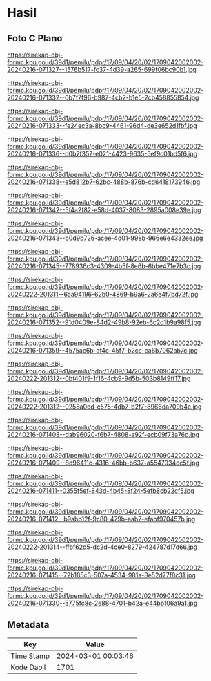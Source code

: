 # Hasil

## Foto C Plano

https://sirekap-obj-formc.kpu.go.id/39d1/pemilu/pdpr/17/09/04/20/02/1709042002002-20240216-071327--1576b517-fc37-4d39-a265-699f06bc90b1.jpg

https://sirekap-obj-formc.kpu.go.id/39d1/pemilu/pdpr/17/09/04/20/02/1709042002002-20240216-071332--6b7f7f96-b987-4cb2-b1e5-2cb458855854.jpg

https://sirekap-obj-formc.kpu.go.id/39d1/pemilu/pdpr/17/09/04/20/02/1709042002002-20240216-071333--fe24ec3a-8bc9-4461-96d4-de3e652d1fbf.jpg

https://sirekap-obj-formc.kpu.go.id/39d1/pemilu/pdpr/17/09/04/20/02/1709042002002-20240216-071336--d0b7f357-e021-4423-9635-5ef9c01bd5f6.jpg

https://sirekap-obj-formc.kpu.go.id/39d1/pemilu/pdpr/17/09/04/20/02/1709042002002-20240216-071338--e5d812b7-62bc-488b-876b-cd6418173946.jpg

https://sirekap-obj-formc.kpu.go.id/39d1/pemilu/pdpr/17/09/04/20/02/1709042002002-20240216-071342--5f4a2f82-e58d-4037-8083-2895a008e39e.jpg

https://sirekap-obj-formc.kpu.go.id/39d1/pemilu/pdpr/17/09/04/20/02/1709042002002-20240216-071343--b0d9b726-acee-4d01-998b-966e6e4332ee.jpg

https://sirekap-obj-formc.kpu.go.id/39d1/pemilu/pdpr/17/09/04/20/02/1709042002002-20240216-071345--778936c3-4309-4b5f-8e6b-6bbe471e7b3c.jpg

https://sirekap-obj-formc.kpu.go.id/39d1/pemilu/pdpr/17/09/04/20/02/1709042002002-20240222-201311--6aa94196-62b0-4869-b9a6-2a6e4f7bd72f.jpg

https://sirekap-obj-formc.kpu.go.id/39d1/pemilu/pdpr/17/09/04/20/02/1709042002002-20240216-071352--91d0409e-84d2-49b8-92eb-6c2d1b9a98f5.jpg

https://sirekap-obj-formc.kpu.go.id/39d1/pemilu/pdpr/17/09/04/20/02/1709042002002-20240216-071359--4575ac6b-af4c-45f7-b2cc-ca6b7062ab7c.jpg

https://sirekap-obj-formc.kpu.go.id/39d1/pemilu/pdpr/17/09/04/20/02/1709042002002-20240222-201312--0bf401f9-1f16-4cb9-9d5b-503b8149ff17.jpg

https://sirekap-obj-formc.kpu.go.id/39d1/pemilu/pdpr/17/09/04/20/02/1709042002002-20240222-201312--0258a0ed-c575-4db7-b2f7-8966da709b4e.jpg

https://sirekap-obj-formc.kpu.go.id/39d1/pemilu/pdpr/17/09/04/20/02/1709042002002-20240216-071408--dab96020-f6b7-4808-a92f-ecb09f73a76d.jpg

https://sirekap-obj-formc.kpu.go.id/39d1/pemilu/pdpr/17/09/04/20/02/1709042002002-20240216-071409--8d96411c-4316-46bb-b637-a5547934dc5f.jpg

https://sirekap-obj-formc.kpu.go.id/39d1/pemilu/pdpr/17/09/04/20/02/1709042002002-20240216-071411--0355f5ef-843d-4b45-8f24-5efb8cb22cf5.jpg

https://sirekap-obj-formc.kpu.go.id/39d1/pemilu/pdpr/17/09/04/20/02/1709042002002-20240216-071412--b9abb12f-9c80-479b-aab7-efabf970457b.jpg

https://sirekap-obj-formc.kpu.go.id/39d1/pemilu/pdpr/17/09/04/20/02/1709042002002-20240222-201314--ffbf62d5-dc2d-4ce0-8279-424787d17d66.jpg

https://sirekap-obj-formc.kpu.go.id/39d1/pemilu/pdpr/17/09/04/20/02/1709042002002-20240216-071415--72b185c3-507a-4534-981a-8e52d77f8c31.jpg

https://sirekap-obj-formc.kpu.go.id/39d1/pemilu/pdpr/17/09/04/20/02/1709042002002-20240216-071330--5775fc8c-2e88-4701-b42a-e44bb106a9a1.jpg


## Metadata

| Key        | Value               |
| ---------- | ------------------- |
| Time Stamp | 2024-03-01 00:03:46 |
| Kode Dapil | 1701                |



